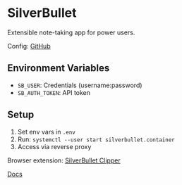 # SilverBullet

Extensible note-taking app for power users.

Config: [GitHub](https://github.com/mufeedali/silverbullet-config)

## Environment Variables

- `SB_USER`: Credentials (username:password)
- `SB_AUTH_TOKEN`: API token

## Setup

1. Set env vars in `.env`
2. Run: `systemctl --user start silverbullet.container`
3. Access via reverse proxy

Browser extension: [SilverBullet Clipper](https://github.com/davecburke/silverbullet-clipper)

[Docs](https://silverbullet.md/)
